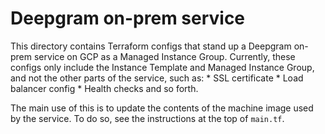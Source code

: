 # Deepgram on-prem service

This directory contains Terraform configs that stand up a Deepgram on-prem
service on GCP as a Managed Instance Group. Currently, these configs only
include the Instance Template and Managed Instance Group, and not the other
parts of the service, such as:
    * SSL certificate
    * Load balancer config
    * Health checks
and so forth.

The main use of this is to update the contents of the machine image used
by the service. To do so, see the instructions at the top of `main.tf`.

